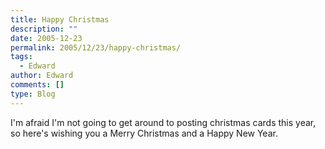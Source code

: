 ```yaml
---
title: Happy Christmas
description: ""
date: 2005-12-23
permalink: 2005/12/23/happy-christmas/
tags:
  - Edward
author: Edward
comments: []
type: Blog
---
```


I\'m afraid I\'m not going to get around to posting christmas cards this
year, so here\'s wishing you a Merry Christmas and a Happy New Year.

